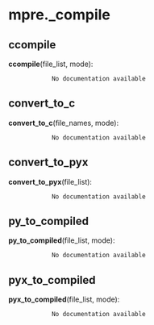 mpre._compile
==============



ccompile
--------------

**ccompile**(file_list, mode):

				No documentation available


convert_to_c
--------------

**convert_to_c**(file_names, mode):

				No documentation available


convert_to_pyx
--------------

**convert_to_pyx**(file_list):

				No documentation available


py_to_compiled
--------------

**py_to_compiled**(file_list, mode):

				No documentation available


pyx_to_compiled
--------------

**pyx_to_compiled**(file_list, mode):

				No documentation available
